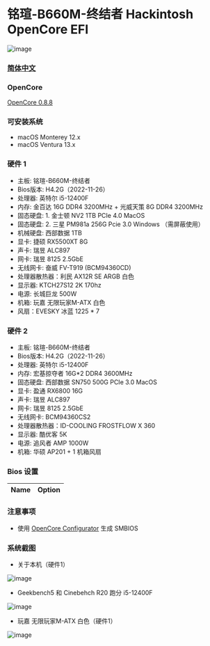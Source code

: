 # 铭瑄-B660M-终结者 Hackintosh OpenCore EFI

![image](https://github.com/hackintosh-efi/MAXSUN-B660M-TERMINATOR-OpenCore/blob/main/ScreenShot/Motherboard.png)

### [简体中文](README.zh_CN.md)

### OpenCore

[OpenCore 0.8.8](https://github.com/acidanthera/OpenCorePkg)

### 可安装系统

- macOS Monterey 12.x
- macOS Ventura  13.x 

### 硬件 1

- 主板: 铭瑄-B660M-终结者
- Bios版本: H4.2G（2022-11-26）
- 处理器: 英特尔 i5-12400F
- 内存: 金百达 16G DDR4 3200MHz + 光威天策 8G DDR4 3200MHz
- 固态硬盘: 1. 金士顿 NV2 1TB PCIe 4.0 MacOS
- 固态硬盘: 2. 三星 PM981a 256G Pcie 3.0 Windows （需屏蔽使用）
- 机械硬盘: 西部数据 1TB
- 显卡: 捷硕 RX5500XT 8G
- 声卡: 瑞昱 ALC897
- 网卡: 瑞昱 8125 2.5GbE 
- 无线网卡: 奋威 FV-T919 (BCM94360CD)
- 处理器散热器：利民 AX12R SE ARGB 白色
- 显示器: KTCH27S12 2K 170hz
- 电源: 长城巨龙 500W
- 机箱: 玩嘉 无限玩家M-ATX 白色
- 风扇：EVESKY 冰蓝 1225 * 7 

### 硬件 2
- 主板: 铭瑄-B660M-终结者
- Bios版本: H4.2G（2022-11-26）
- 处理器: 英特尔 i5-12400F
- 内存: 宏基掠夺者 16G*2 DDR4 3600MHz
- 固态硬盘: 西部数据 SN750 500G PCIe 3.0 MacOS
- 显卡: 盈通 RX6800 16G
- 声卡: 瑞昱 ALC897
- 网卡: 瑞昱 8125 2.5GbE 
- 无线网卡: BCM94360CS2
- 处理器散热器：ID-COOLING FROSTFLOW X 360
- 显示器: 酷优客 5K
- 电源: 追风者 AMP 1000W
- 机箱: 华硕 AP201 + 1 机箱风扇

### Bios 设置

| Name | Option |
| ----- | --- |


### 注意事项

 - 使用 [OpenCore Configurator](https://mackie100projects.altervista.org/opencore-configurator/) 生成 SMBIOS
 
 
### 系统截图

- 关于本机（硬件1）

![image](https://github.com/hackintosh-efi/MAXSUN-B660M-TERMINATOR-OpenCore/blob/main/ScreenShot/aboutthismac.png)

- Geekbench5 和 Cinebehch R20 跑分 i5-12400F 

![image](https://github.com/hackintosh-efi/MAXSUN-B660M-TERMINATOR-OpenCore/blob/main/ScreenShot/Geekbench5.png)

- 玩嘉 无限玩家M-ATX 白色（硬件1）

![image](https://github.com/hackintosh-efi/MAXSUN-B660M-TERMINATOR-OpenCore/blob/main/ScreenShot/WJCOOLMANCASE.png)

